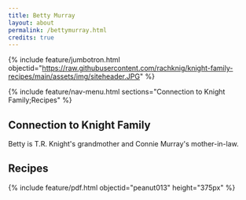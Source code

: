 ```yaml
---
title: Betty Murray
layout: about
permalink: /bettymurray.html
credits: true
---
```


{% include feature/jumbotron.html objectid="https://raw.githubusercontent.com/rachknig/knight-family-recipes/main/assets/img/siteheader.JPG" %}

{% include feature/nav-menu.html sections="Connection to Knight Family;Recipes" %}

## Connection to Knight Family

Betty is T.R. Knight's grandmother and Connie Murray's mother-in-law.

## Recipes

{% include feature/pdf.html objectid="peanut013" height="375px" %}
